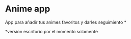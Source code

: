 # Anime app

 App para añadir tus animes favoritos y darles seguimiento *


*version escritorio por el momento solamente
